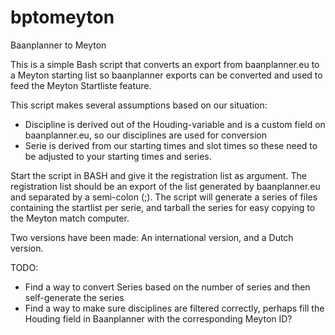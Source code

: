 # bptomeyton
Baanplanner to Meyton

This is a simple Bash script that converts an export from baanplanner.eu to a Meyton starting list so baanplanner exports can be converted and used to feed the Meyton Startliste feature.

This script makes several assumptions based on our situation:
- Discipline is derived out of the Houding-variable and is a custom field on baanplanner.eu, so our disciplines are used for conversion
- Serie is derived from our starting times and slot times so these need to be adjusted to your starting times and series.
  
Start the script in BASH and give it the registration list as argument. The registration list should be an export of the list generated by baanplanner.eu and separated by a semi-colon (;).
The script will generate a series of files containing the startlist per serie, and tarball the series for easy copying to the Meyton match computer.

Two versions have been made: An international version, and a Dutch version.

TODO:
- Find a way to convert Series based on the number of series and then self-generate the series
- Find a way to make sure disciplines are filtered correctly, perhaps fill the Houding field in Baanplanner with the corresponding Meyton ID?
